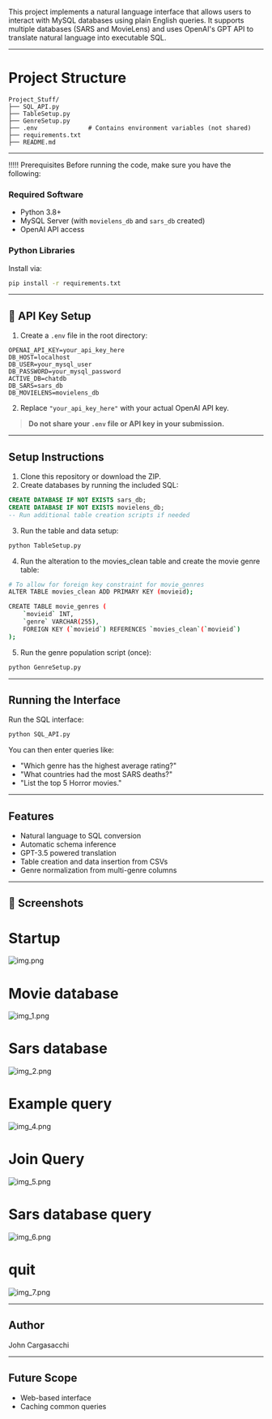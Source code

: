 This project implements a natural language interface that allows users to
interact with MySQL databases using plain English queries. It supports multiple 
databases (SARS and MovieLens) and uses OpenAI's GPT API to translate natural 
language into executable SQL.

---

# Project Structure

```
Project_Stuff/
├── SQL_API.py
├── TableSetup.py
├── GenreSetup.py
├── .env              # Contains environment variables (not shared)
├── requirements.txt
├── README.md
```

---
!!!!! Prerequisites
Before running the code, make sure you have the following:

### Required Software
- Python 3.8+
- MySQL Server (with `movielens_db` and `sars_db` created)
- OpenAI API access

### Python Libraries
Install via:
```bash
pip install -r requirements.txt
```

---

## 🔐 API Key Setup

1. Create a `.env` file in the root directory:
```
OPENAI_API_KEY=your_api_key_here
DB_HOST=localhost
DB_USER=your_mysql_user
DB_PASSWORD=your_mysql_password
ACTIVE_DB=chatdb
DB_SARS=sars_db
DB_MOVIELENS=movielens_db
```

2. Replace `"your_api_key_here"` with your actual OpenAI API key.
>  **Do not share your `.env` file or API key in your submission.**

---

##  Setup Instructions

1. Clone this repository or download the ZIP.
2. Create databases by running the included SQL:
```sql
CREATE DATABASE IF NOT EXISTS sars_db;
CREATE DATABASE IF NOT EXISTS movielens_db;
-- Run additional table creation scripts if needed
```

3. Run the table and data setup:
```bash
python TableSetup.py
```

4. Run the alteration to the movies_clean table and create the movie
    genre table:
```bash
# To allow for foreign key constraint for movie_genres
ALTER TABLE movies_clean ADD PRIMARY KEY (movieid);

CREATE TABLE movie_genres (
    `movieid` INT,
    `genre` VARCHAR(255),
    FOREIGN KEY (`movieid`) REFERENCES `movies_clean`(`movieid`)
);
```

5. Run the genre population script (once):
```bash
python GenreSetup.py
```

---

## Running the Interface

Run the SQL interface:

```bash
python SQL_API.py
```

You can then enter queries like:
- "Which genre has the highest average rating?"
- "What countries had the most SARS deaths?"
- "List the top 5 Horror movies."

---

## Features

- Natural language to SQL conversion
- Automatic schema inference
- GPT-3.5 powered translation
- Table creation and data insertion from CSVs
- Genre normalization from multi-genre columns

---

## 📸 Screenshots

# Startup
![img.png](../Screenshots/img.png)

# Movie database
![img_1.png](../Screenshots/img_1.png)

# Sars database
![img_2.png](../Screenshots/img_2.png)

# Example query
![img_4.png](../Screenshots/img_4.png)
# Join Query
![img_5.png](../Screenshots/img_5.png)
# Sars database query
![img_6.png](../Screenshots/img_6.png)

# quit
![img_7.png](../Screenshots/img_7.png)

---

## Author

John Cargasacchi

---

## Future Scope

- Web-based interface
- Caching common queries

